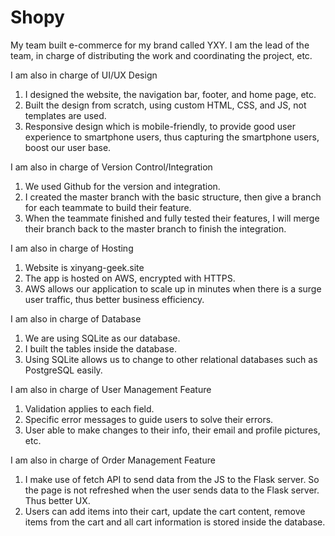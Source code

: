 # Shopy
My team built e-commerce for my brand called YXY.
I am the lead of the team, in charge of distributing the work and coordinating the project, etc.

I am also in charge of UI/UX Design
1) I designed the website, the navigation bar, footer, and home page, etc.
2) Built the design from scratch, using custom HTML, CSS, and JS, not templates are used.
3) Responsive design which is mobile-friendly, to provide good user experience to smartphone users,
thus capturing the smartphone users, boost our user base.

I am also in charge of Version Control/Integration
1) We used Github for the version and integration.
2) I created the master branch with the basic structure, then give a branch for each teammate to build their feature.
3) When the teammate finished and fully tested their features, I will merge their branch back to the master branch to finish the integration.

I am also in charge of Hosting
1) Website is xinyang-geek.site
2) The app is hosted on AWS, encrypted with HTTPS.
3) AWS allows our application to scale up in minutes when there is a surge user traffic, thus better
business efficiency.

I am also in charge of Database
1) We are using SQLite as our database.
2) I built the tables inside the database.
3) Using SQLite allows us to change to other relational databases such as PostgreSQL easily.


I am also in charge of User Management Feature
1) Validation applies to each field.
2) Specific error messages to guide users to solve their errors.
3) User able to make changes to their info, their email and profile pictures, etc.


I am also in charge of Order Management Feature
1) I make use of fetch API to send data from the JS to the Flask server. So the page is not refreshed when the user sends data to the Flask server. Thus better UX.
2) Users can add items into their cart, update the cart content, remove items from the cart and all cart information is stored inside the database.
